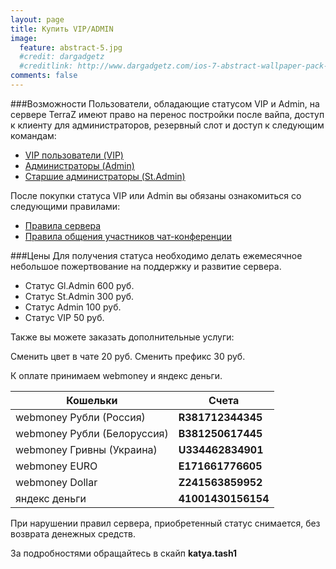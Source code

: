 ```yaml
---
layout: page
title: Купить VIP/ADMIN
image:
  feature: abstract-5.jpg
  #credit: dargadgetz
  #creditlink: http://www.dargadgetz.com/ios-7-abstract-wallpaper-pack-for-iphone-5-and-ipod-touch-retina/
comments: false
---
```


###Возможности
Пользователи, обладающие статусом VIP и Admin, на сервере TerraZ имеют право на перенос постройки после вайпа, доступ к клиенту для администраторов, резервный слот и доступ к следующим командам:

* [VIP пользователи (VIP)](/komandy-servera)
* [Администраторы (Admin)](/komandy-servera)
* [Старшие администраторы (St.Admin)](/komandy-servera)
 

После покупки статуса VIP или Admin вы обязаны ознакомиться со следующими правилами:

* [Правила сервера](/rules)
* [Правила общения участников чат-конференции](/rulesfortheconference)
 

###Цены
Для получения статуса необходимо делать ежемесячное небольшое пожертвование на поддержку и развитие сервера.

* Статус Gl.Admin 600 руб.
* Статус St.Admin 300 руб.
* Статус Admin 100 руб.
* Статус VIP 50 руб.

Также вы можете заказать дополнительные услуги:

Сменить цвет в чате 20 руб.
Сменить префикс 30 руб.

К оплате принимаем webmoney и яндекс деньги.

|Кошельки                   |Счета            |
|---------------------------|------------------|
|webmoney  Рубли (Россия)   |**R381712344345** |
|webmoney Рубли (Белоруссия)|**B381250617445** |
|webmoney Гривны (Украина)  |**U334462834901** |
|webmoney  EURO             |**E171661776605** |
|webmoney  Dollar           |**Z241563859952** |
|яндекс деньги              |**41001430156154**|

При нарушении правил сервера, приобретенный статус снимается, без возврата денежных средств.

За подробностями обращайтесь в скайп **katya.tash1**
